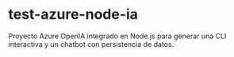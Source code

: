 # test-azure-node-ia
Proyecto Azure OpenIA integrado en Node.js para generar una CLI interactiva y un chatbot con persistencia de datos.
